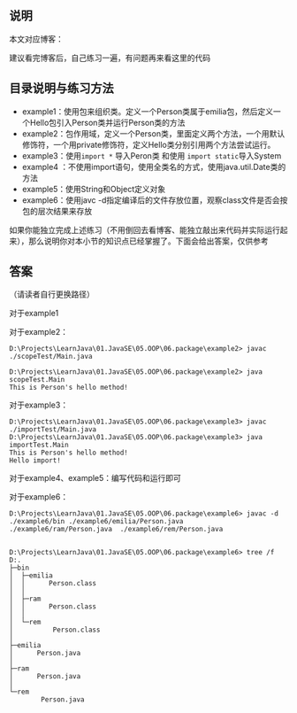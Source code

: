 ## 说明

本文对应博客：

建议看完博客后，自己练习一遍，有问题再来看这里的代码



## 目录说明与练习方法

* example1：使用包来组织类。定义一个Person类属于emilia包，然后定义一个Hello包引入Person类并运行Person类的方法
* example2：包作用域，定义一个Person类，里面定义两个方法，一个用默认修饰符，一个用private修饰符，定义Hello类分别引用两个方法尝试运行。
* example3：使用`import *` 导入Peron类 和使用 `import static`导入System
* example4 ：不使用import语句，使用全类名的方式，使用java.util.Date类的方法
* example5：使用String和Object定义对象
* example6：使用javc -d指定编译后的文件存放位置，观察class文件是否会按包的层次结果来存放

如果你能独立完成上述练习（不用倒回去看博客、能独立敲出来代码并实际运行起来），那么说明你对本小节的知识点已经掌握了。下面会给出答案，仅供参考







## 答案

（请读者自行更换路径）

对于example1







对于example2：

```
D:\Projects\LearnJava\01.JavaSE\05.OOP\06.package\example2> javac ./scopeTest/Main.java

D:\Projects\LearnJava\01.JavaSE\05.OOP\06.package\example2> java scopeTest.Main
This is Person's hello method!
```





对于example3：

```
D:\Projects\LearnJava\01.JavaSE\05.OOP\06.package\example3> javac  ./importTest/Main.java
D:\Projects\LearnJava\01.JavaSE\05.OOP\06.package\example3> java importTest.Main
This is Person's hello method!
Hello import!
```





对于example4、example5：编写代码和运行即可

对于example6：

```
D:\Projects\LearnJava\01.JavaSE\05.OOP\06.package\example6> javac -d ./example6/bin ./example6/emilia/Person.java  ./example6/ram/Person.java  ./example6/rem/Person.java


D:\Projects\LearnJava\01.JavaSE\05.OOP\06.package\example6> tree /f
D:.
├─bin
│  ├─emilia
│  │      Person.class
│  │
│  ├─ram
│  │      Person.class
│  │
│  └─rem
│          Person.class
│
├─emilia
│      Person.java
│
├─ram
│      Person.java
│
└─rem
        Person.java
```







